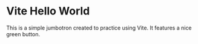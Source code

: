 # Vite Hello World

This is a simple jumbotron created to practice using Vite. It features a nice green button.